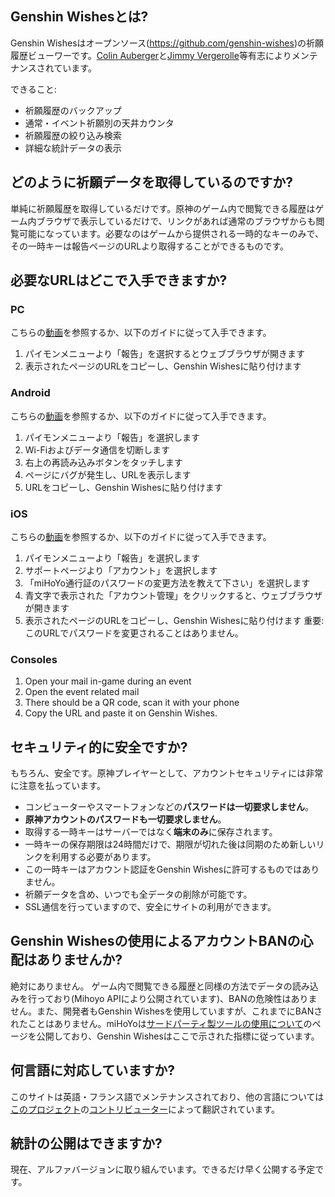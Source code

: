 ## Genshin Wishesとは?
Genshin Wishesはオープンソース(https://github.com/genshin-wishes)の祈願履歴ビューワーです。[Colin Auberger](https://www.linkedin.com/in/colin-auberger/)と[Jimmy Vergerolle](https://vergerolle.fr)等有志によりメンテナンスされています。

できること:
- 祈願履歴のバックアップ
- 通常・イベント祈願別の天井カウンタ
- 祈願履歴の絞り込み検索
- 詳細な統計データの表示

## どのように祈願データを取得しているのですか?
単純に祈願履歴を取得しているだけです。原神のゲーム内で閲覧できる履歴はゲーム内ブラウザで表示しているだけで、リンクがあれば通常のブラウザからも閲覧可能になっています。必要なのはゲームから提供される一時的なキーのみで、その一時キーは報告ページのURLより取得することができるものです。

## 必要なURLはどこで入手できますか?
### PC
こちらの[動画](https://www.youtube.com/watch?v=a16X0R_rSZc)を参照するか、以下のガイドに従って入手できます。
1) パイモンメニューより「報告」を選択するとウェブブラウザが開きます
2) 表示されたページのURLをコピーし、Genshin Wishesに貼り付けます

### Android
こちらの[動画](https://www.youtube.com/watch?v=hok0jCjSrjo)を参照するか、以下のガイドに従って入手できます。
1) パイモンメニューより「報告」を選択します
2) Wi-Fiおよびデータ通信を切断します
3) 右上の再読み込みボタンをタッチします
4) ページにバグが発生し、URLを表示します
5) URLをコピーし、Genshin Wishesに貼り付けます

### iOS
こちらの[動画](https://www.youtube.com/watch?v=HW8nywx9Tio)を参照するか、以下のガイドに従って入手できます。
1) パイモンメニューより「報告」を選択します
2) サポートページより「アカウント」を選択します
3) 「miHoYo通行証のパスワードの変更方法を教えて下さい」を選択します
4) 青文字で表示された「アカウント管理」をクリックすると、ウェブブラウザが開きます
5) 表示されたページのURLをコピーし、Genshin Wishesに貼り付けます
   重要: このURLでパスワードを変更されることはありません。


### Consoles
1) Open your mail in-game during an event
2) Open the event related mail
3) There should be a QR code, scan it with your phone
4) Copy the URL and paste it on Genshin Wishes.

## セキュリティ的に安全ですか?
もちろん、安全です。原神プレイヤーとして、アカウントセキュリティには非常に注意を払っています。
- コンピューターやスマートフォンなどの**パスワードは一切要求しません**。
- **原神アカウントのパスワードも一切要求しません**。
- 取得する一時キーはサーバーではなく**端末のみ**に保存されます。
- 一時キーの保存期限は24時間だけで、期限が切れた後は同期のため新しいリンクを利用する必要があります。
- この一時キーはアカウント認証をGenshin Wishesに許可するものではありません。
- 祈願データを含め、いつでも全データの削除が可能です。
- SSL通信を行っていますので、安全にサイトの利用ができます。

## Genshin Wishesの使用によるアカウントBANの心配はありませんか?
絶対にありません。 ゲーム内で閲覧できる履歴と同様の方法でデータの読み込みを行っており(Mihoyo APIにより公開されています)、BANの危険性はありません。また、開発者もGenshin Wishesを使用していますが、これまでにBANされたことはありません。miHoYoは[サードパーティ製ツールの使用について](https://genshin.mihoyo.com/en/news/detail/5763)のページを公開しており、Genshin Wishesはここで示された指標に従っています。

## 何言語に対応していますか?
このサイトは英語・フランス語でメンテナンスされており、他の言語については[このプロジェクト](https://github.com/genshin-wishes/genshin-wishes-i18n)の[コントリビューター](https://github.com/genshin-wishes/genshin-wishes-i18n/blob/main/CONTRIBUTORS.md)によって翻訳されています。

## 統計の公開はできますか?
現在、アルファバージョンに取り組んでいます。できるだけ早く公開する予定です。
